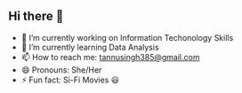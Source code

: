 ## Hi there 👋
- 🔭 I’m currently working on Information Techonology Skills
- 🌱 I’m currently learning Data Analysis
- 📫 How to reach me: tannusingh385@gmail.com
- 😄 Pronouns: She/Her
- ⚡ Fun fact: Si-Fi Movies :smiley:

